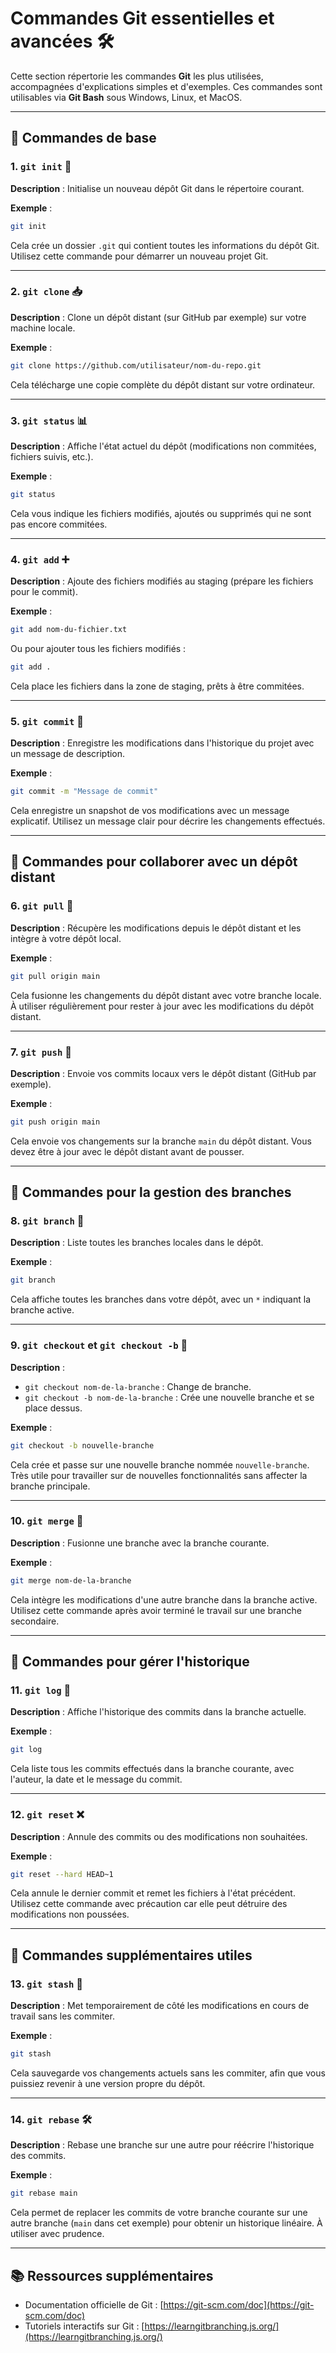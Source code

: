 
# Commandes Git essentielles et avancées 🛠️

Cette section répertorie les commandes **Git** les plus utilisées, accompagnées d'explications simples et d'exemples. Ces commandes sont utilisables via **Git Bash** sous Windows, Linux, et MacOS.

---

## 📂 Commandes de base

### 1. `git init` 🏁
**Description** : Initialise un nouveau dépôt Git dans le répertoire courant.

**Exemple** :
```bash
git init
```
Cela crée un dossier `.git` qui contient toutes les informations du dépôt Git. Utilisez cette commande pour démarrer un nouveau projet Git.

---

### 2. `git clone` 📥
**Description** : Clone un dépôt distant (sur GitHub par exemple) sur votre machine locale.

**Exemple** :
```bash
git clone https://github.com/utilisateur/nom-du-repo.git
```
Cela télécharge une copie complète du dépôt distant sur votre ordinateur.

---

### 3. `git status` 📊
**Description** : Affiche l'état actuel du dépôt (modifications non commitées, fichiers suivis, etc.).

**Exemple** :
```bash
git status
```
Cela vous indique les fichiers modifiés, ajoutés ou supprimés qui ne sont pas encore commitées.

---

### 4. `git add` ➕
**Description** : Ajoute des fichiers modifiés au staging (prépare les fichiers pour le commit).

**Exemple** :
```bash
git add nom-du-fichier.txt
```
Ou pour ajouter tous les fichiers modifiés :
```bash
git add .
```
Cela place les fichiers dans la zone de staging, prêts à être commitées.

---

### 5. `git commit` 💾
**Description** : Enregistre les modifications dans l'historique du projet avec un message de description.

**Exemple** :
```bash
git commit -m "Message de commit"
```
Cela enregistre un snapshot de vos modifications avec un message explicatif. Utilisez un message clair pour décrire les changements effectués.

---

## 🚀 Commandes pour collaborer avec un dépôt distant

### 6. `git pull` 🔄
**Description** : Récupère les modifications depuis le dépôt distant et les intègre à votre dépôt local.

**Exemple** :
```bash
git pull origin main
```
Cela fusionne les changements du dépôt distant avec votre branche locale. À utiliser régulièrement pour rester à jour avec les modifications du dépôt distant.

---

### 7. `git push` 🚀
**Description** : Envoie vos commits locaux vers le dépôt distant (GitHub par exemple).

**Exemple** :
```bash
git push origin main
```
Cela envoie vos changements sur la branche `main` du dépôt distant. Vous devez être à jour avec le dépôt distant avant de pousser.

---

## 🔧 Commandes pour la gestion des branches

### 8. `git branch` 🌿
**Description** : Liste toutes les branches locales dans le dépôt.

**Exemple** :
```bash
git branch
```
Cela affiche toutes les branches dans votre dépôt, avec un `*` indiquant la branche active.

---

### 9. `git checkout` et `git checkout -b` 🔄
**Description** :
- `git checkout nom-de-la-branche` : Change de branche.
- `git checkout -b nom-de-la-branche` : Crée une nouvelle branche et se place dessus.

**Exemple** :
```bash
git checkout -b nouvelle-branche
```
Cela crée et passe sur une nouvelle branche nommée `nouvelle-branche`. Très utile pour travailler sur de nouvelles fonctionnalités sans affecter la branche principale.

---

### 10. `git merge` 🔗
**Description** : Fusionne une branche avec la branche courante.

**Exemple** :
```bash
git merge nom-de-la-branche
```
Cela intègre les modifications d'une autre branche dans la branche active. Utilisez cette commande après avoir terminé le travail sur une branche secondaire.

---

## 🧹 Commandes pour gérer l'historique

### 11. `git log` 📜
**Description** : Affiche l'historique des commits dans la branche actuelle.

**Exemple** :
```bash
git log
```
Cela liste tous les commits effectués dans la branche courante, avec l'auteur, la date et le message du commit.

---

### 12. `git reset` ❌
**Description** : Annule des commits ou des modifications non souhaitées.

**Exemple** :
```bash
git reset --hard HEAD~1
```
Cela annule le dernier commit et remet les fichiers à l'état précédent. Utilisez cette commande avec précaution car elle peut détruire des modifications non poussées.

---

## 🚨 Commandes supplémentaires utiles

### 13. `git stash` 💼
**Description** : Met temporairement de côté les modifications en cours de travail sans les commiter.

**Exemple** :
```bash
git stash
```
Cela sauvegarde vos changements actuels sans les commiter, afin que vous puissiez revenir à une version propre du dépôt.

---

### 14. `git rebase` 🛠️
**Description** : Rebase une branche sur une autre pour réécrire l'historique des commits.

**Exemple** :
```bash
git rebase main
```
Cela permet de replacer les commits de votre branche courante sur une autre branche (`main` dans cet exemple) pour obtenir un historique linéaire. À utiliser avec prudence.

---

## 📚 Ressources supplémentaires
- Documentation officielle de Git : [https://git-scm.com/doc](https://git-scm.com/doc)
- Tutoriels interactifs sur Git : [https://learngitbranching.js.org/](https://learngitbranching.js.org/)